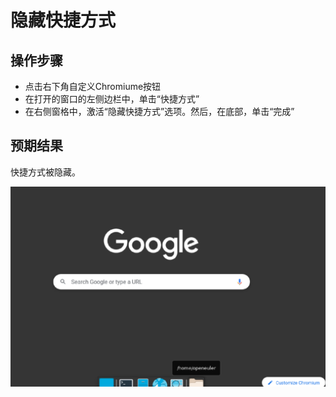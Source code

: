 # 隐藏快捷方式

## 操作步骤

- 点击右下角自定义Chromiume按钮
- 在打开的窗口的左侧边栏中，单击“快捷方式”
- 在右侧窗格中，激活“隐藏快捷方式”选项。然后，在底部，单击“完成”

## 预期结果

快捷方式被隐藏。

![隐藏快捷方式-1](./img/隐藏快捷方式-1.png)
